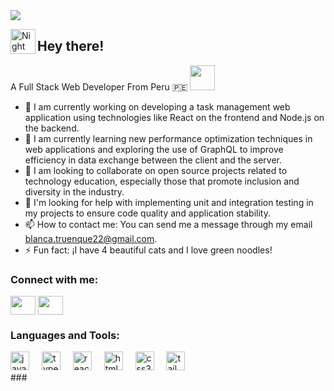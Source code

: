 
<img src="https://github-production-user-asset-6210df.s3.amazonaws.com/151882853/329439432-775af34a-cbfa-4a04-9a33-1e626a4aca83.png?X-Amz-Algorithm=AWS4-HMAC-SHA256&X-Amz-Credential=AKIAVCODYLSA53PQK4ZA%2F20240510%2Fus-east-1%2Fs3%2Faws4_request&X-Amz-Date=20240510T023926Z&X-Amz-Expires=300&X-Amz-Signature=ed6c21cc571376a0300cd42ccb958bab1d70cec355fb7ba0a58d9a11dbac60b2&X-Amz-SignedHeaders=host&actor_id=151882853&key_id=0&repo_id=798456328">

<img alt="Night Coding" src="https://media.tenor.com/Wx9IEmZZXSoAAAAi/hi.gif" width='40' align="left"/><h2 align="left">Hey there!</h2>

<p>A Full Stack Web Developer From Peru 🇵🇪 <img src="https://media.tenor.com/0Vb1AhRsmq4AAAAi/good-idea.gif" width='40'></p>

- 🔭 I am currently working on developing a task management web application using technologies like React on the frontend and Node.js on the backend.
- 🌱 I am currently learning new performance optimization techniques in web applications and exploring the use of GraphQL to improve efficiency in data exchange between the client and the server.
- 👯 I am looking to collaborate on open source projects related to technology education, especially those that promote inclusion and diversity in the industry.
- 🤔 I'm looking for help with implementing unit and integration testing in my projects to ensure code quality and application stability.
- 📫 How to contact me: You can send me a message through my email blanca.truenque22@gmail.com.
- ⚡ Fun fact: ¡I have 4 beautiful cats and I love green noodles!

<h3 align="left">Connect with me:</h3>
<p align="left">
<a href="https://www.linkedin.com/in/blancatruenquesaenz22/" target="blank"><img align="center" src="https://raw.githubusercontent.com/rahuldkjain/github-profile-readme-generator/master/src/images/icons/Social/linked-in-alt.svg" height="30" width="40" /></a>
<a href="https://www.instagram.com/blanca_ts22/" target="blank"><img align="center" src="https://raw.githubusercontent.com/rahuldkjain/github-profile-readme-generator/master/src/images/icons/Social/instagram.svg" height="30" width="40" /></a>

###
<h3 align="left">Languages and Tools:</h3>
<div align="left">
  <img src="https://cdn.jsdelivr.net/gh/devicons/devicon/icons/javascript/javascript-original.svg" height="30" alt="javascript logo"  />
  <img width="12" />
  <img src="https://cdn.jsdelivr.net/gh/devicons/devicon/icons/typescript/typescript-original.svg" height="30" alt="typescript logo"  />
  <img width="12" />
  <img src="https://cdn.jsdelivr.net/gh/devicons/devicon/icons/react/react-original.svg" height="30" alt="react logo"  />
  <img width="12" />
  <img src="https://cdn.jsdelivr.net/gh/devicons/devicon/icons/html5/html5-plain.svg" height="30" alt="html5 logo"  />
  <img width="12" />
  <img src="https://cdn.jsdelivr.net/gh/devicons/devicon/icons/css3/css3-plain.svg" height="30" alt="css3 logo"  />
  <img width="12" />
  <img src="https://cdn.simpleicons.org/tailwindcss/06B6D4" height="30" alt="tailwindcss logo"  />
</div>
###



